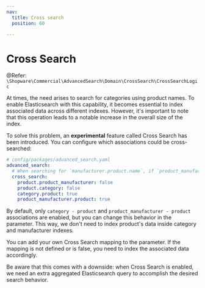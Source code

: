 ```yaml
---
nav:
  title: Cross search
  position: 60

---
```


# Cross Search

@Refer: `\Shopware\Commercial\AdvancedSearch\Domain\CrossSearch\CrossSearchLogic`

At times, the need arises to search for categories using product names. To enable Elasticsearch with this capability, it becomes essential to index associated data across different indexes. However, it's important to note that this operation leads to a notable increase in the overall size of the index.

To solve this problem, an **experimental** feature called Cross Search has been introduced. You can configure which associations could be cross-searched:

```yaml
# config/packages/advanced_search.yaml
advanced_search:
  # When searching for `manufacturer.product.name`, if `product_manufacturer.product` cross_search is enabled, the `product` index will be used for search field `name`
  cross_search:
    product.product_manufacturer: false
    product.category: false
    category.product: true
    product_manufacturer.product: true
```

By default, only `category - product` and `product_manufacturer - product` associations are enabled, but you can change this behavior in the parameter. This way, we don't need to index product's data inside category and manufacturer indexes.

You can add your own Cross Search mapping to the parameter. If the mapping is not defined or is false, you need to index the associated data accordingly.

Be aware that this comes with a downside: when Cross Search is enabled, we need an extra aggregated Elasticsearch query to accomplish the desired search behavior.
